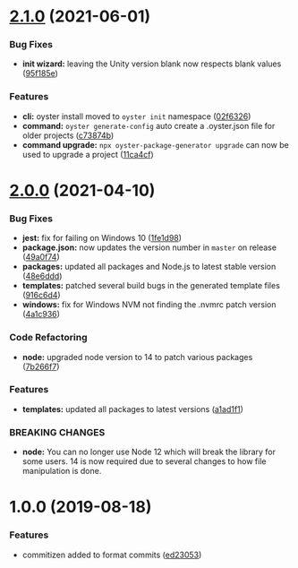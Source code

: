 # [2.1.0](https://github.com/ashblue/oyster-package-generator/compare/v2.0.0...v2.1.0) (2021-06-01)


### Bug Fixes

* **init wizard:** leaving the Unity version blank now respects blank values ([95f185e](https://github.com/ashblue/oyster-package-generator/commit/95f185e37213f669976514d76a4c807d1aa6da4b))


### Features

* **cli:** oyster install moved to `oyster init` namespace ([02f6326](https://github.com/ashblue/oyster-package-generator/commit/02f6326c9a3592426a39488e47aec0bbd7d08c53))
* **command:** `oyster generate-config` auto create a .oyster.json file for older projects ([c73874b](https://github.com/ashblue/oyster-package-generator/commit/c73874b7e138efd3906a8ea2946f246b83ba26ed))
* **command upgrade:** `npx oyster-package-generator upgrade` can now be used to upgrade a project ([11ca4cf](https://github.com/ashblue/oyster-package-generator/commit/11ca4cf6858fd5bf2b76d89d3c657ce778667b9c))

# [2.0.0](https://github.com/ashblue/oyster-package-generator/compare/v1.0.0...v2.0.0) (2021-04-10)


### Bug Fixes

* **jest:** fix for failing on Windows 10 ([1fe1d98](https://github.com/ashblue/oyster-package-generator/commit/1fe1d982241537b0736c10866217be89ee305842))
* **package.json:** now updates the version number in `master` on release ([49a0f74](https://github.com/ashblue/oyster-package-generator/commit/49a0f742e4bcb954ffd53aabb97e506dea1d77a2))
* **packages:** updated all packages and Node.js to latest stable version ([48e6ddd](https://github.com/ashblue/oyster-package-generator/commit/48e6dddb8eb82d7153dac1e3097291f273cd07be))
* **templates:** patched several build bugs in the generated template files ([916c6d4](https://github.com/ashblue/oyster-package-generator/commit/916c6d4866b11fa56d643004e230d4cc2207f9c5))
* **windows:** fix for Windows NVM not finding the .nvmrc patch version ([4a1c936](https://github.com/ashblue/oyster-package-generator/commit/4a1c936bac1a60743769285fe46f8e60e2293279))


### Code Refactoring

* **node:** upgraded node version to 14 to patch various packages ([7b266f7](https://github.com/ashblue/oyster-package-generator/commit/7b266f7b1d76b0d6d59be6b5fa24dd96fbb6a28b))


### Features

* **templates:** updated all packages to latest versions ([a1ad1f1](https://github.com/ashblue/oyster-package-generator/commit/a1ad1f1bba20c7c7730144ec967865323131d3a2))


### BREAKING CHANGES

* **node:** You can no longer use Node 12 which will break the library for some users. 14 is
now required due to several changes to how file manipulation is done.

# 1.0.0 (2019-08-18)


### Features

* commitizen added to format commits ([ed23053](https://github.com/ashblue/oyster-package-generator/commit/ed23053))
